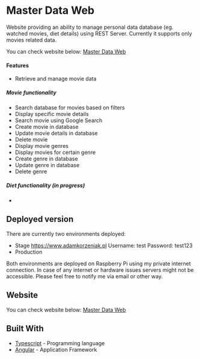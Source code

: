 # Master Data Web

Website providing an ability to manage personal data database (eg. watched movies, diet details) using REST Server.
Currently it supports only movies related data.

You can check website below:
[Master Data Web](https://www.adamkorzeniak.pl/)

#### Features
- Retrieve and manage movie data

##### Movie functionality
- Search database for movies based on filters
- Display specific movie details
- Search movie using Google Search
- Create movie in database
- Update movie details in database
- Delete movie
- Display movie genres
- Display movies for certain genre
- Create genre in database
- Update genre in database
- Delete genre

##### Diet functionality (in progress)
- 

## Deployed version

There are currently two environments deployed:
- Stage
https://www.adamkorzeniak.pl
Username: test
Password: test123
- Production

Both environments are deployed on Raspberry Pi using my private internet connection. In case of any internet or hardware issues servers might not be accessible. Please feel free to notify me via email or other way.

## Website

You can check website below:
[Master Data Web](https://www.adamkorzeniak.pl/)

## Built With

* [Typescript](https://www.typescriptlang.org/) - Programming language
* [Angular](https://angular.io/) - Application Framework
